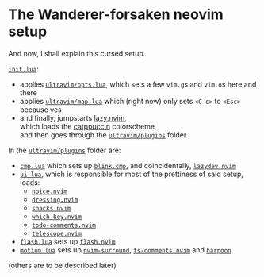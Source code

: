 # The Wanderer-forsaken neovim setup

And now, I shall explain this cursed setup.

[`init.lua`](./init.lua):
- applies [`ultravim/opts.lua`](./lua/ultravim/opts.lua), which sets a few `vim.g`s and `vim.o`s here and there
- applies [`ultravim/map.lua`](./lua/ultravim/map.lua) which (right now) only sets `<C-c>` to `<Esc>` because yes
- and finally, jumpstarts [lazy.nvim](https://github.com/folke/lazy.nvim),\
which loads the [catppuccin](https://github.com/catppuccin/nvim) colorscheme,\
and then goes through the [`ultravim/plugins`] folder.

In the [`ultravim/plugins`] folder are:
- [`cmp.lua`](./lua/ultravim/plugins/cmp.lua) which sets up [`blink.cmp`](https://github.com/saghen/blink.cmp), and coincidentally, [`lazydev.nvim`](https://github.com/folke/lazydev.nvim)
- [`ui.lua`](./lua/ultravim/plugins/ui.lua), which is responsible for most of the prettiness of said setup, loads:
  - [`noice.nvim`](https://github.com/folke/noice.nvim)
  - [`dressing.nvim`](https://github.com/stevearc/dressing.nvim)
  - [`snacks.nvim`](https://github.com/folke/snacks.nvim)
  - [`which-key.nvim`](https://github.com/folke/which-key.nvim)
  - [`todo-comments.nvim`](https://github.com/folke/todo-comments.nvim)
  - [`telescope.nvim`](https://github.com/nvim-telescope/telescope.nvim)
- [`flash.lua`](./lua/ultravim/plugins/flash.lua) sets up [`flash.nvim`](https://github.com/folke/flash.nvim)
- [`motion.lua`](./lua/ultravim/plugins/motion.lua) sets up [`nvim-surround`](https://github.com/kylechui/nvim-surround), [`ts-comments.nvim`](https://github.com/folke/ts-comments.nvim) and [`harpoon`](https://github.com/theprimeagen/harpoon)

(others are to be described later)

[`ultravim/plugins`]: ./lua/ultravim/plugins
